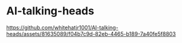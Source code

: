 # AI-talking-heads




https://github.com/whitehatjr1001/AI-talking-heads/assets/81635089/f04b7c9d-82eb-4465-b189-7a40fe5f8803

